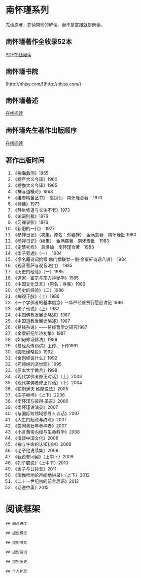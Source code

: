 # 南怀瑾系列

先读原著，在读南师的解读。而不是直接就是解读。

## 南怀瑾著作全收录52本

[PDF在线阅读](../../materials/南怀瑾著作全收录52本.pdf)

## 南怀瑾书院

[http://nhjsy.com/](http://nhjsy.com/)

## 南怀瑾著述

[在线阅读](http://nhjsy.com/nanshi/6.html)

## 南怀瑾先生著作出版顺序

[在线阅读](https://www.quanxue.cn/ct_nanhuaijin/other/other05.html)

## 著作出版时间

1. 《禅海蠡测》1955
2. 《楞严大义今译》1960
3. 《楞伽大义今译》1965
4. 《禅与道概论》1968
5. 《维摩精舍丛书》　袁焕仙　南怀瑾合著　1970
6. 《禅话》1973
7. 《静坐修道与长生不老》1973
8. 《论语别裁》1976
9. 《习禅录影》1976
10. 《新旧的一代》　1977
11. 《参禅日记》（初集，原名：外婆禅）　金满慈著　南怀瑾批 1980
12. 《参禅日记》（续集）　金满慈著　南怀瑾批　1983
13. 《定慧初修》　袁焕仙　南怀瑾合著　1983
14. 《孟子旁通》（一）　1984
15. 《净名庵诗词拾零·佛门楹联廿一副·金粟轩诗话八讲》　1984
16. 《观音菩萨与观音法门》　1985
17. 《历史的经验》（一）1985
18. 《道家、密宗与东方神秘学》1985
19. 《中国文化泛言》（原名：序集）1986
20. 《历史的经验》（二）1986
21. 《禅观正脉》（上）1986
22. 《一个学佛者的基本信念》--华严经普贤行愿品讲记 1986
23. 《老子他说》（上）1987
24. 《中国佛教发展史略述》1987
25. 《中国道教发展史略述》1987
26. 《易经杂说》——易经哲学之研究1987
27. 《金粟轩纪年诗初集》1987
28. 《如何修证佛法》1989
29. 《易经系传别讲》上传、下传1991
30. 《圆觉经略说》1992
31. 《金刚经说什么》1992
32. 《药师经的济世观》1995
33. 《原本大学微言》1998
34. 《现代学佛者修正对话》（上）2003
35. 《现代学佛者修正对话》（下）2004
36. 《花雨满天 维摩说法》2005
37. 《庄子喃哗》（上下）2006
38. 《南怀瑾与彼得·圣吉》2006
39. 《南怀瑾讲演录》2007
40. 《与国际跨领域领导人谈话》2007
41. 《人生的起点与终点》2007
42. 《答问青壮年参禅者》2007
43. 《小言黄帝内经与生命科学》2008
44. 《漫谈中国文化》2008
45. 《禅与生命的认知初讲》2008
46. 《老子他说续集》2009
47. 《我说参同契》（上中下）2009
48. 《列子臆说》（上中下）2010
49. 《孟子与公孙丑》2011
50. 《瑜伽师地论声闻地讲录》（上下）2012
51. 《二十一世纪初的前言后语》2012
52. 《话说中庸》2015


# 阅读框架

```text
## 阅读进度

## 提到概念

## 提到书文

## 提到诗词

## 提到历史

## 个人扩展
```